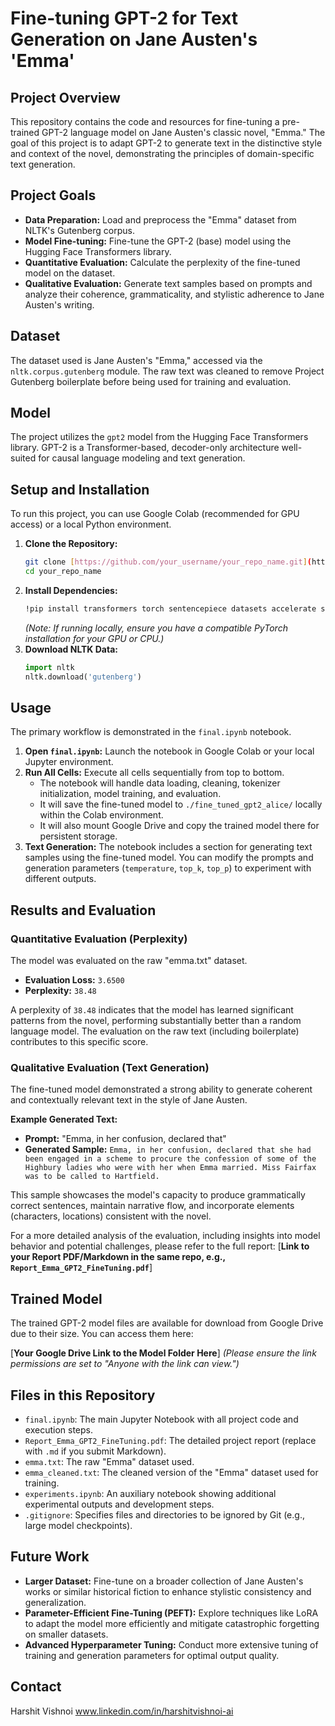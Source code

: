 # Fine-tuning GPT-2 for Text Generation on Jane Austen's 'Emma'

## Project Overview

This repository contains the code and resources for fine-tuning a pre-trained GPT-2 language model on Jane Austen's classic novel, "Emma." The goal of this project is to adapt GPT-2 to generate text in the distinctive style and context of the novel, demonstrating the principles of domain-specific text generation.

## Project Goals

* **Data Preparation:** Load and preprocess the "Emma" dataset from NLTK's Gutenberg corpus.
* **Model Fine-tuning:** Fine-tune the GPT-2 (base) model using the Hugging Face Transformers library.
* **Quantitative Evaluation:** Calculate the perplexity of the fine-tuned model on the dataset.
* **Qualitative Evaluation:** Generate text samples based on prompts and analyze their coherence, grammaticality, and stylistic adherence to Jane Austen's writing.

## Dataset

The dataset used is Jane Austen's "Emma," accessed via the `nltk.corpus.gutenberg` module. The raw text was cleaned to remove Project Gutenberg boilerplate before being used for training and evaluation.

## Model

The project utilizes the `gpt2` model from the Hugging Face Transformers library. GPT-2 is a Transformer-based, decoder-only architecture well-suited for causal language modeling and text generation.

## Setup and Installation

To run this project, you can use Google Colab (recommended for GPU access) or a local Python environment.

1.  **Clone the Repository:**
    ```bash
    git clone [https://github.com/your_username/your_repo_name.git](https://github.com/your_username/your_repo_name.git) # Replace with your actual repo URL
    cd your_repo_name
    ```
2.  **Install Dependencies:**
    ```bash
    !pip install transformers torch sentencepiece datasets accelerate scikit-learn nltk
    ```
    *(Note: If running locally, ensure you have a compatible PyTorch installation for your GPU or CPU.)*
3.  **Download NLTK Data:**
    ```python
    import nltk
    nltk.download('gutenberg')
    ```

## Usage

The primary workflow is demonstrated in the `final.ipynb` notebook.

1.  **Open `final.ipynb`:** Launch the notebook in Google Colab or your local Jupyter environment.
2.  **Run All Cells:** Execute all cells sequentially from top to bottom.
    * The notebook will handle data loading, cleaning, tokenizer initialization, model training, and evaluation.
    * It will save the fine-tuned model to `./fine_tuned_gpt2_alice/` locally within the Colab environment.
    * It will also mount Google Drive and copy the trained model there for persistent storage.
3.  **Text Generation:** The notebook includes a section for generating text samples using the fine-tuned model. You can modify the prompts and generation parameters (`temperature`, `top_k`, `top_p`) to experiment with different outputs.

## Results and Evaluation

### Quantitative Evaluation (Perplexity)

The model was evaluated on the raw "emma.txt" dataset.

* **Evaluation Loss:** `3.6500`
* **Perplexity:** `38.48`

A perplexity of `38.48` indicates that the model has learned significant patterns from the novel, performing substantially better than a random language model. The evaluation on the raw text (including boilerplate) contributes to this specific score.

### Qualitative Evaluation (Text Generation)

The fine-tuned model demonstrated a strong ability to generate coherent and contextually relevant text in the style of Jane Austen.

**Example Generated Text:**

* **Prompt:** "Emma, in her confusion, declared that"
* **Generated Sample:** `Emma, in her confusion, declared that she had been engaged in a scheme to procure the confession of some of the Highbury ladies who were with her when Emma married. Miss Fairfax was to be called to Hartfield.`

This sample showcases the model's capacity to produce grammatically correct sentences, maintain narrative flow, and incorporate elements (characters, locations) consistent with the novel.

For a more detailed analysis of the evaluation, including insights into model behavior and potential challenges, please refer to the full report:
[**Link to your Report PDF/Markdown in the same repo, e.g., `Report_Emma_GPT2_FineTuning.pdf`**]

## Trained Model

The trained GPT-2 model files are available for download from Google Drive due to their size. You can access them here:

[**Your Google Drive Link to the Model Folder Here**]
*(Please ensure the link permissions are set to "Anyone with the link can view.")*

## Files in this Repository

* `final.ipynb`: The main Jupyter Notebook with all project code and execution steps.
* `Report_Emma_GPT2_FineTuning.pdf`: The detailed project report (replace with `.md` if you submit Markdown).
* `emma.txt`: The raw "Emma" dataset used.
* `emma_cleaned.txt`: The cleaned version of the "Emma" dataset used for training.
* `experiments.ipynb`: An auxiliary notebook showing additional experimental outputs and development steps.
* `.gitignore`: Specifies files and directories to be ignored by Git (e.g., large model checkpoints).

## Future Work

* **Larger Dataset:** Fine-tune on a broader collection of Jane Austen's works or similar historical fiction to enhance stylistic consistency and generalization.
* **Parameter-Efficient Fine-Tuning (PEFT):** Explore techniques like LoRA to adapt the model more efficiently and mitigate catastrophic forgetting on smaller datasets.
* **Advanced Hyperparameter Tuning:** Conduct more extensive tuning of training and generation parameters for optimal output quality.

## Contact

Harshit Vishnoi
www.linkedin.com/in/harshitvishnoi-ai

